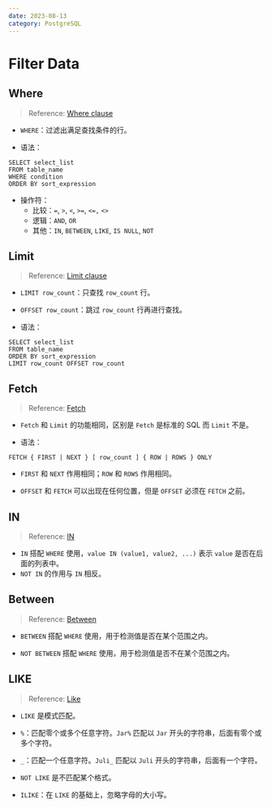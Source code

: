 ```yaml
---
date: 2023-08-13
category: PostgreSQL
---
```


# Filter Data

## Where

> Reference: [Where clause](https://www.postgresqltutorial.com/postgresql-tutorial/postgresql-where/)

- `WHERE`：过滤出满足查找条件的行。

- 语法：

```plsql
SELECT select_list
FROM table_name
WHERE condition
ORDER BY sort_expression
```

- 操作符：
  - 比较：`=`, `>`, `<`, `>=`, `<=,` `<>`
  - 逻辑：`AND`, `OR`
  - 其他：`IN`, `BETWEEN`, `LIKE`, `IS NULL`, `NOT`

## Limit

> Reference: [Limit clause](https://www.postgresqltutorial.com/postgresql-tutorial/postgresql-limit/)

- `LIMIT row_count`：只查找 `row_count` 行。
- `OFFSET row_count`：跳过 `row_count` 行再进行查找。

- 语法：

```plsql
SELECT select_list 
FROM table_name
ORDER BY sort_expression
LIMIT row_count OFFSET row_count
```

## Fetch

> Reference: [Fetch](https://www.postgresqltutorial.com/postgresql-tutorial/postgresql-fetch/)

- `Fetch` 和 `Limit` 的功能相同，区别是 `Fetch` 是标准的 SQL 而 `Limit` 不是。

- 语法：

```plsql
FETCH { FIRST | NEXT } [ row_count ] { ROW | ROWS } ONLY
```

- `FIRST` 和 `NEXT` 作用相同；`ROW` 和 `ROWS` 作用相同。

- `OFFSET` 和 `FETCH` 可以出现在任何位置，但是 `OFFSET` 必须在 `FETCH` 之前。

## IN

> Reference: [IN](https://www.postgresqltutorial.com/postgresql-tutorial/postgresql-in/)

- `IN` 搭配 `WHERE` 使用，`value IN (value1, value2, ...)` 表示 `value` 是否在后面的列表中。
- `NOT IN` 的作用与 `IN` 相反。

## Between

> Reference: [Between](https://www.postgresqltutorial.com/postgresql-tutorial/postgresql-between/)

- `BETWEEN` 搭配 `WHERE` 使用，用于检测值是否在某个范围之内。

- `NOT BETWEEN` 搭配 `WHERE` 使用，用于检测值是否不在某个范围之内。

## LIKE

> Reference: [Like](https://www.postgresqltutorial.com/postgresql-tutorial/postgresql-like/)

- `LIKE` 是模式匹配。

- `%`：匹配零个或多个任意字符。`Jar%` 匹配以 `Jar` 开头的字符串，后面有零个或多个字符。
- `_`：匹配一个任意字符。`Juli_` 匹配以 `Juli` 开头的字符串，后面有一个字符。

- `NOT LIKE` 是不匹配某个格式。

- `ILIKE`：在 `LIKE` 的基础上，忽略字母的大小写。
